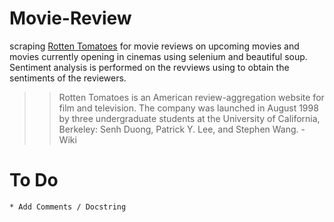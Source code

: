 # Movie-Review 
scraping [Rotten Tomatoes](https://www.rottentomatoes.com) for movie reviews on upcoming movies and movies currently opening in cinemas using selenium and beautiful soup. Sentiment analysis is performed on the revviews using to obtain the sentiments of the reviewers.

>> Rotten Tomatoes is an American review-aggregation website for film and television. The company was launched in August 1998 by three undergraduate students at the University of California, Berkeley: Senh Duong, Patrick Y. Lee, and Stephen Wang. - Wiki


# To Do

    * Add Comments / Docstring
